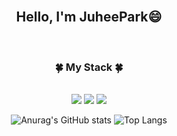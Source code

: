 
<br/>

<div align = "center">
  <h2> Hello, I'm JuheePark😄</h2>
  <br/>
  <h3>🍀 My Stack 🍀</h3>
  <br/>
  <img src="https://img.shields.io/badge/JAVA-007396.svg?style=for-the-bedge&logo=Java&logoColor=white"/>
  <img src="https://img.shields.io/badge/PYTHON-3776AB.svg?style=for-the-bedge&logo=Python&logoColor=white"/>
  <img src="https://img.shields.io/badge/C-A8B9CC.svg?style=for-the-bedge&logo=C&logoColor=white"/>

  
![Anurag's GitHub stats](https://github-readme-stats.vercel.app/api?username=juhee77&show_icons=true&theme=radical) 
  ![Top Langs](https://github-readme-stats.vercel.app/api/top-langs/?username=juhee77&layout=compact&hide=csharp)
</div>


<!--<a href="버튼을 눌렀을 때 이동할 링크" target="_blank"><img src="https://img.shields.io/badge/뱃지레이블-배경색?style=뱃지모양&logo=로고&logoColor=로고색상"/></a>
<a href="버튼을 눌렀을 때 이동할 링크" target="_blank"><img src="https://img.shields.io/badge/뱃지레이블-배경색?style=뱃지모양&logo=로고&logoColor=로고색상"/></a>
-->
<!--
**juhee77/juhee77** is a ✨ _special_ ✨ repository because its `README.md` (this file) appears on your GitHub profile.

Here are some ideas to get you started:

- 🔭 I’m currently working on ...
- 🌱 I’m currently learning ...
- 👯 I’m looking to collaborate on ...
- 🤔 I’m looking for help with ...
- 💬 Ask me about ...
- 📫 How to reach me: ...
- 😄 Pronouns: ...
- ⚡ Fun fact: ...
-->
